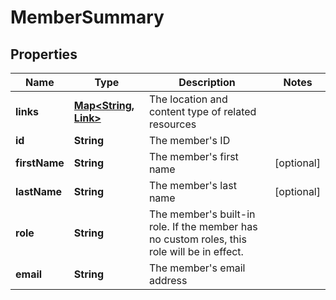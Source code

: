 

# MemberSummary


## Properties

| Name | Type | Description | Notes |
|------------ | ------------- | ------------- | -------------|
|**links** | [**Map&lt;String, Link&gt;**](Link.md) | The location and content type of related resources |  |
|**id** | **String** | The member&#39;s ID |  |
|**firstName** | **String** | The member&#39;s first name |  [optional] |
|**lastName** | **String** | The member&#39;s last name |  [optional] |
|**role** | **String** | The member&#39;s built-in role. If the member has no custom roles, this role will be in effect. |  |
|**email** | **String** | The member&#39;s email address |  |



